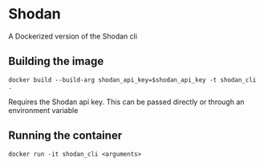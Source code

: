 # Shodan 

A Dockerized version of the Shodan cli

## Building the image

```docker build --build-arg shodan_api_key=$shodan_api_key -t shodan_cli .```

Requires the Shodan api key. This can be passed directly or through an environment variable

## Running the container

```docker run -it shodan_cli <arguments>```

